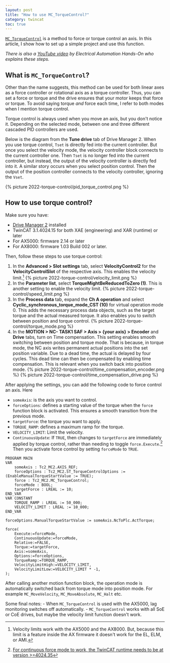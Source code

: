 ```yaml
---
layout: post
title: "How to use MC_TorqueControl?"
category: twincat
toc: true
---
```


[`MC_TorqueControl`](https://infosys.beckhoff.com/content/1033/tcplclib_tc2_mc2/7617393803.html?id=6677792901421113137) is a method to force or torque control an axis. In this article, I show how to set up a simple project and use this function.

*There is also a [YouTube video](https://www.youtube.com/watch?v=Lw-yW4OdtZA) by Electrical Automation Hands-On who explains these steps.*

## What is `MC_TorqueControl`?

Other than the name suggests, this method can be used for both linear axes as a force controller or rotational axis as a torque controller. Thus, you can set a force or torque and the drive ensures that your motor keeps that force or torque. To avoid saying torque _and_ force each time, I refer to both modes when I mention torque control.

Torque control is always used when you move an axis, but you don't notice it. Depending on the selected mode, between one and three different cascaded PID controllers are used.

Below is the diagram from the **Tune drive** tab of Drive Manager 2. When you use torque control, `Tset` is directly fed into the current controller. But once you select the velocity mode, the velocity controller block connects to the current controller one. Then `Tset` is no longer fed into the current controller, but instead, the output of the velocity controller is directly fed into it. A similar story occurs when you select position control. Then the output of the position controller connects to the velocity controller, ignoring the `Vset`.

{% picture 2022-torque-control/pid_torque_control.png %}

## How to use torque control?

Make sure you have:
 - [Drive Manager 2](https://www.beckhoff.com/en-en/products/automation/twincat/texxxx-twincat-3-engineering/te5950.html) installed
 - TwinCAT 3.1.4024.15 for both XAE (engineering) and XAR (runtime) or later
 - For AX5000: firmware 2.14 or later
 - For AX8000: firmware 1.03 Build 002 or later.

Then, follow these steps to use torque control:

1. In the **Advanced > Slot settings** tab, select **VelocityControl2** for the **VelocityControlSlot** of the respective axis. This enables the velocity limit.[^1]
	{% picture 2022-torque-control/velocity_limit.png %}
2. In the **Parameter list**, select **TorqueMightBeReducedToZero (1)**. This is another setting to enable the velocity limit.
    {% picture 2022-torque-control/speed_limit.png %}
4. In the **Process data** tab, expand the **Ch A operation** and select **Cyclic_synchronous_torque_mode_CST (10)** for virtual operation mode 0. This adds the necessary process data objects, such as the target torque and the actual measured torque. It also enables you to switch between position and torque control.
    {% picture 2022-torque-control/torque_mode.png %}
1. In the **MOTION > NC- TASK1 SAF > Axis > {your axis} > Encoder** and **Drive** tabs, turn on Time compensation. This setting enables smooth switching between position and torque mode. That is because, in torque mode, the NC axis writes permanent actual positions into the set position variable. Due to a dead time, the actual is delayed by four cycles. This dead time can then be compensated by enabling time compensation. This is relevant when you switch back into position mode.
    {% picture 2022-torque-control/time_compensation_encoder.png %}
    {% picture 2022-torque-control/time_compensation_drive.png %}

After applying the settings, you can add the following code to force control an axis. Here
 - `someAxis`: is the axis you want to control.
 - `forceOptions`: defines a starting value of the torque when the `force` function block is activated. This ensures a smooth transition from the previous mode.
 - `targetForce`: the torque you want to apply.
 - `TORQUE_RAMP`: defines a maximum ramp for the torque.
 - `VELOCITY_LIMIT`: Limit the velocity.
 - `ContinuousUpdate`: If `TRUE`, then changes to `targetForce` are immediately applied by torque control, rather than needing to toggle `force.Execute`.[^2]
Then you activate force control by setting `forceMode` to `TRUE`.

```
PROGRAM MAIN
VAR
    someAxis : Tc2_MC2.AXIS_REF;
    forceOptions : Tc2_MC2.ST_TorqueControlOptions := (EnableManualTorqueStartValue := TRUE);
    force : Tc2_MC2.MC_TorqueControl;
    forceMode : BOOL;
    targetForce : LREAL := 10;
END_VAR
VAR CONSTANT
	TORQUE_RAMP : LREAL := 50_000;
	VELOCITY_LIMIT : LREAL := 10_000;
END_VAR

forceOptions.ManualTorqueStartValue := someAxis.NcToPlc.ActTorque;

force(
	Execute:=forceMode,
    ContinuousUpdate:=forceMode,
    Relative:=FALSE,
    Torque:=targetForce,
    Axis:=someAxis,
    Options:=forceOptions,
    TorqueRamp:=TORQUE_RAMP,
    VelocityLimitHigh:=VELOCITY_LIMIT,
    VelocityLimitLow:=VELOCITY_LIMIT * -1,
);
```

After calling another motion function block, the operation mode is automatically switched back from torque mode into position mode. For example `MC_MoveVelocity`,  `MC_MoveAbsolute`, `MC_Halt` etc.

Some final notes:
	- When `MC_TorqueControl` is used with the AX5000, lag monitoring switches off automatically.
	-  `MC_TorqueControl` works with all SoE or CoE drives, but maybe the velocity limit function doesn't work.

[^1]: Velocity limits work with the AX5000 and the AX8000.  But, because this limit is a feature inside the AX firmware it doesn't work for the EL, ELM, or AMI.
[^2]: [For continuous force mode to work, the TwinCAT runtime needs to be at version >=4024.35](https://cookncode.com/TwinCatChangelog/tc3/#features)
